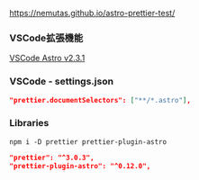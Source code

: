 
https://nemutas.github.io/astro-prettier-test/

### VSCode拡張機能
[VSCode Astro v2.3.1](https://marketplace.visualstudio.com/items?itemName=astro-build.astro-vscode)

### VSCode - settings.json
```settings.json
"prettier.documentSelectors": ["**/*.astro"],
```

### Libraries
```
npm i -D prettier prettier-plugin-astro
```

```json
"prettier": "^3.0.3",
"prettier-plugin-astro": "^0.12.0",
```
